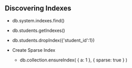Discovering Indexes
-------------------

- db.system.indexes.find()
- db.students.getIndexes()
- db.students.dropIndex({'student\_id':1})

- Create Sparse Index
    - db.collection.ensureIndex( { a: 1 }, { sparse: true } )
    
